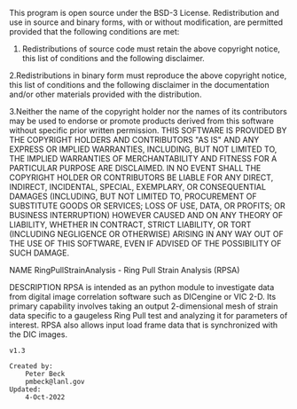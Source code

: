 This program is open source under the BSD-3 License.
Redistribution and use in source and binary forms, with or without modification, are permitted
provided that the following conditions are met:
1. Redistributions of source code must retain the above copyright notice, this list of conditions and
the following disclaimer.

2.Redistributions in binary form must reproduce the above copyright notice, this list of conditions
and the following disclaimer in the documentation and/or other materials provided with the
distribution.

3.Neither the name of the copyright holder nor the names of its contributors may be used to endorse
or promote products derived from this software without specific prior written permission.
THIS SOFTWARE IS PROVIDED BY THE COPYRIGHT HOLDERS AND CONTRIBUTORS "AS
IS" AND ANY EXPRESS OR IMPLIED WARRANTIES, INCLUDING, BUT NOT LIMITED TO, THE
IMPLIED WARRANTIES OF MERCHANTABILITY AND FITNESS FOR A PARTICULAR
PURPOSE ARE DISCLAIMED. IN NO EVENT SHALL THE COPYRIGHT HOLDER OR
CONTRIBUTORS BE LIABLE FOR ANY DIRECT, INDIRECT, INCIDENTAL, SPECIAL,
EXEMPLARY, OR CONSEQUENTIAL DAMAGES (INCLUDING, BUT NOT LIMITED TO,
PROCUREMENT OF SUBSTITUTE GOODS OR SERVICES; LOSS OF USE, DATA, OR PROFITS;
OR BUSINESS INTERRUPTION) HOWEVER CAUSED AND ON ANY THEORY OF LIABILITY,
WHETHER IN CONTRACT, STRICT LIABILITY, OR TORT (INCLUDING NEGLIGENCE OR
OTHERWISE) ARISING IN ANY WAY OUT OF THE USE OF THIS SOFTWARE, EVEN IF
ADVISED OF THE POSSIBILITY OF SUCH DAMAGE.



NAME
    RingPullStrainAnalysis - Ring Pull Strain Analysis (RPSA)

DESCRIPTION
    RPSA is intended as an python module to investigate data from digital image 
    correlation software such as DICengine or VIC 2-D. Its primary capability
    involves taking an output 2-dimensional mesh of strain data specific to a 
    gaugeless Ring Pull test and analyzing it for parameters of interest. RPSA 
    also allows input load frame data that is synchronized with the DIC images.
    
    v1.3
    
    Created by:
        Peter Beck
        pmbeck@lanl.gov
    Updated:
        4-Oct-2022

